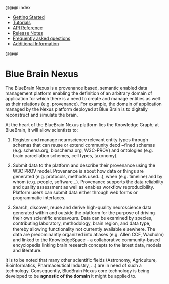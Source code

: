 @@@ index

* [Getting Started](getting-started/index.md)
* [Tutorials](tutorial/index.md)
* [API Reference](api/index.md)
* [Release Notes](release-notes/index.md)
* [Frequently asked questions](faq.md)
* [Additional Information](additional-info/index.md)

@@@

# Blue Brain Nexus

The BlueBrain Nexus is a provenance based, semantic enabled data management platform enabling the definition of an
arbitrary domain of application for which there is a need to create and manage entities as well as their relations
(e.g. provenance). For example, the domain of application managed by the Nexus platform deployed at Blue Brain is to
digitally reconstruct and simulate the brain.

At the heart of the BlueBrain Nexus platform lies the Knowledge Graph; at BlueBrain, it will allow scientists to:

1. Register and manage neuroscience relevant entity types through schemas that can reuse or extend community decd ~fined
schemas (e.g. schema.org, bioschema.org, W3C-PROV) and ontologies (e.g. brain parcellation schemes, cell types,
taxonomy).

2. Submit data to the platform and describe their provenance using the W3C PROV model. Provenance is about how data or
things are generated (e.g. protocols, methods used...), when (e.g. timeline) and by whom (e.g. people, software...).
Provenance supports the data reliability and quality assessment as well as enables workflow reproducibility. Platform
users can submit data either through web forms or programmatic interfaces.

3. Search, discover, reuse and derive high-quality neuroscience data generated within and outside the platform for the
purpose of driving their own scientific endeavours.
Data can be examined by species, contributing laboratory, methodology, brain region, and data type, thereby allowing
functionality not currently available elsewhere. The data are predominantly organized into atlases (e.g. Allen CCF,
Waxholm) and linked to the KnowledgeSpace – a collaborative community-based encyclopedia linking brain research concepts
to the latest data, models and literature.

It is to be noted that many other scientific fields (Astronomy, Agriculture, Bioinformatics, Pharmaceutical Industry,
...) are in need of such a technology. Consequently, BlueBrain Nexus core technology is being developed to be
**agnostic of the domain** it might be applied to.
